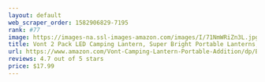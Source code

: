 ```yaml
---
layout: default 
﻿web_scraper_order: 1582906829-7195
rank: #77
image: https://images-na.ssl-images-amazon.com/images/I/71NmWRiZn3L.jpg
title: Vont 2 Pack LED Camping Lantern, Super Bright Portable Lanterns, Must Have During Hurricanes,…
url: https://www.amazon.com/Vont-Camping-Lantern-Portable-Addition/dp/B018L2WM86/ref=zg_mw_hi_77?_encoding=UTF8&psc=1&refRID=DCHN01BKZ4RN4FT7PJ7H
reviews: 4.7 out of 5 stars
price: $17.99 
---
```

